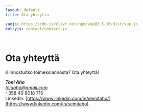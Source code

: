 ```yaml
---
layout: default
title: Ota yhteyttä

vuejs: https://cdn.jsdelivr.net/npm/vue@2.5.16/dist/vue.js
entryjs: contact/contact.js

---
```

# Ota yhteyttä
Kiinnostuitko toimeksiannosta? Ota yhteyttä!

_**Toni Aho**_<br/>
[_tojuaho@gmail.com_](mailto:tojuaho@gmail.com?subject=Yhteydenotto)<br/>
+358 40 8018 715<br/>
LinkedIn: [https://www.linkedin.com/in/semitaho/](https://www.linkedin.com/in/semitaho)







